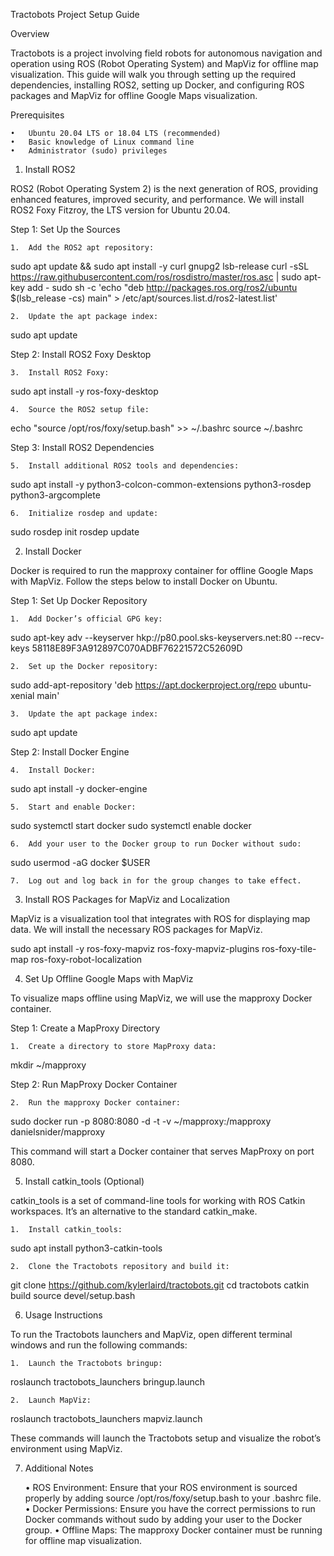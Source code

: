Tractobots Project Setup Guide

Overview

Tractobots is a project involving field robots for autonomous navigation and operation using ROS (Robot Operating System) and MapViz for offline map visualization. This guide will walk you through setting up the required dependencies, installing ROS2, setting up Docker, and configuring ROS packages and MapViz for offline Google Maps visualization.

Prerequisites

	•	Ubuntu 20.04 LTS or 18.04 LTS (recommended)
	•	Basic knowledge of Linux command line
	•	Administrator (sudo) privileges

1. Install ROS2

ROS2 (Robot Operating System 2) is the next generation of ROS, providing enhanced features, improved security, and performance. We will install ROS2 Foxy Fitzroy, the LTS version for Ubuntu 20.04.

Step 1: Set Up the Sources

	1.	Add the ROS2 apt repository:

sudo apt update && sudo apt install -y curl gnupg2 lsb-release
curl -sSL https://raw.githubusercontent.com/ros/rosdistro/master/ros.asc | sudo apt-key add -
sudo sh -c 'echo "deb http://packages.ros.org/ros2/ubuntu $(lsb_release -cs) main" > /etc/apt/sources.list.d/ros2-latest.list'


	2.	Update the apt package index:

sudo apt update



Step 2: Install ROS2 Foxy Desktop

	3.	Install ROS2 Foxy:

sudo apt install -y ros-foxy-desktop


	4.	Source the ROS2 setup file:

echo "source /opt/ros/foxy/setup.bash" >> ~/.bashrc
source ~/.bashrc



Step 3: Install ROS2 Dependencies

	5.	Install additional ROS2 tools and dependencies:

sudo apt install -y python3-colcon-common-extensions python3-rosdep python3-argcomplete


	6.	Initialize rosdep and update:

sudo rosdep init
rosdep update



2. Install Docker

Docker is required to run the mapproxy container for offline Google Maps with MapViz. Follow the steps below to install Docker on Ubuntu.

Step 1: Set Up Docker Repository

	1.	Add Docker’s official GPG key:

sudo apt-key adv --keyserver hkp://p80.pool.sks-keyservers.net:80 --recv-keys 58118E89F3A912897C070ADBF76221572C52609D


	2.	Set up the Docker repository:

sudo add-apt-repository 'deb https://apt.dockerproject.org/repo ubuntu-xenial main'


	3.	Update the apt package index:

sudo apt update



Step 2: Install Docker Engine

	4.	Install Docker:

sudo apt install -y docker-engine


	5.	Start and enable Docker:

sudo systemctl start docker
sudo systemctl enable docker


	6.	Add your user to the Docker group to run Docker without sudo:

sudo usermod -aG docker $USER


	7.	Log out and log back in for the group changes to take effect.

3. Install ROS Packages for MapViz and Localization

MapViz is a visualization tool that integrates with ROS for displaying map data. We will install the necessary ROS packages for MapViz.

sudo apt install -y ros-foxy-mapviz ros-foxy-mapviz-plugins ros-foxy-tile-map ros-foxy-robot-localization

4. Set Up Offline Google Maps with MapViz

To visualize maps offline using MapViz, we will use the mapproxy Docker container.

Step 1: Create a MapProxy Directory

	1.	Create a directory to store MapProxy data:

mkdir ~/mapproxy



Step 2: Run MapProxy Docker Container

	2.	Run the mapproxy Docker container:

sudo docker run -p 8080:8080 -d -t -v ~/mapproxy:/mapproxy danielsnider/mapproxy



This command will start a Docker container that serves MapProxy on port 8080.

5. Install catkin_tools (Optional)

catkin_tools is a set of command-line tools for working with ROS Catkin workspaces. It’s an alternative to the standard catkin_make.

	1.	Install catkin_tools:

sudo apt install python3-catkin-tools


	2.	Clone the Tractobots repository and build it:

git clone https://github.com/kylerlaird/tractobots.git
cd tractobots
catkin build
source devel/setup.bash



6. Usage Instructions

To run the Tractobots launchers and MapViz, open different terminal windows and run the following commands:

	1.	Launch the Tractobots bringup:

roslaunch tractobots_launchers bringup.launch


	2.	Launch MapViz:

roslaunch tractobots_launchers mapviz.launch



These commands will launch the Tractobots setup and visualize the robot’s environment using MapViz.

7. Additional Notes

	•	ROS Environment: Ensure that your ROS environment is sourced properly by adding source /opt/ros/foxy/setup.bash to your .bashrc file.
	•	Docker Permissions: Ensure you have the correct permissions to run Docker commands without sudo by adding your user to the Docker group.
	•	Offline Maps: The mapproxy Docker container must be running for offline map visualization.
